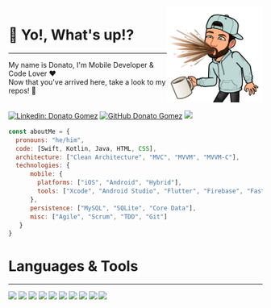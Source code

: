 <img width=190 align="right" src="https://github.com/donatogomez/donatogomez/blob/main/img/donato-gomez.png" />

# :metal: Yo!, What's up!?

---

My name is Donato, I'm Mobile Developer & Code Lover :heart: <br> Now that you've arrived here, take a look to my repos! :eyes:


<br>[![Linkedin: Donato Gomez](https://img.shields.io/badge/-Donato_Gomez-blue?style=flat-square&logo=Linkedin&logoColor=white&link=https://www.linkedin.com/in/donatogomez/)](https://www.linkedin.com/in/donatogomez/)
[![GitHub Donato Gomez](https://img.shields.io/github/followers/donatogomez?label=follow&style=social)](https://github.com/donatogomez)
![](https://komarev.com/ghpvc/?username=donatogomez&color=red)

```javascript
const aboutMe = {
  pronouns: "he/him",
  code: [Swift, Kotlin, Java, HTML, CSS],
  architecture: ["Clean Architecture", "MVC", "MVVM", "MVVM-C"],
  technologies: {
      mobile: {
        platforms: ["iOS", "Android", "Hybrid"],
        tools: ["Xcode", "Android Studio", "Flutter", "Firebase", "Fastlane"]
      },
      persistence: ["MySQL", "SQLite", "Core Data"],
      misc: ["Agile", "Scrum", "TDD", "Git"]
   }
}
```


# Languages & Tools

---

<img src="https://img.shields.io/badge/KOTLIN-blueviolet?style=for-the-badge&logo=kotlin&logoColor=white"/>
<img src="https://img.shields.io/badge/ANDROID-32DE84?style=for-the-badge&logo=android&logoColor=white"/>
<img src="https://img.shields.io/badge/SWIFT-f05138?style=for-the-badge&logo=swift&logoColor=white"/>
<img src="https://img.shields.io/badge/APPLE-white?style=for-the-badge&logo=apple&logoColor=black"/>
<img src="https://img.shields.io/badge/-GITHUB-black?style=for-the-badge&logo=github"/>
<img src="https://img.shields.io/badge/mySQL-00758F?style=for-the-badge&logo=mysql&logoColor=white"/>
<img src="https://img.shields.io/badge/firebase-FFA611?style=for-the-badge&logo=firebase&logoColor=white"/>
<img src="https://img.shields.io/badge/trello-007AC0?style=for-the-badge&logo=trello&logoColor=white" />
<img src="https://img.shields.io/badge/markdown-black?style=for-the-badge&logo=markdown&logoColor=white"/>
<img src="https://img.shields.io/badge/slack-E01E5A?style=for-the-badge&logo=slack&logoColor=white"/>
